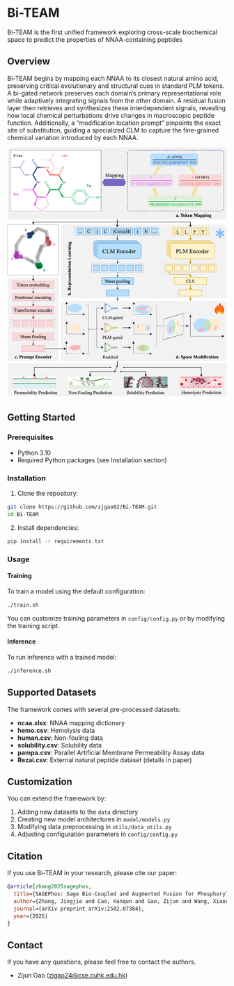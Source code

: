 # Bi-TEAM

Bi-TEAM is the first unified framework exploring cross-scale biochemical space to predict the properties of NNAA-containing peptides 

## Overview
Bi-TEAM begins by mapping each NNAA to its closest natural amino acid, preserving critical evolutionary and structural cues in standard PLM tokens. A bi-gated network preserves each domain’s primary representational role while adaptively integrating signals from the other domain. A residual fusion layer then retrieves and synthesizes these interdependent signals, revealing how local chemical perturbations drive changes in macroscopic peptide function. Additionally, a “modification location prompt” pinpoints the exact site of substitution, guiding a specialized CLM to capture the fine-grained chemical variation introduced by each NNAA.

![Bi-TEAM](imgs/frame.png)

## Getting Started

### Prerequisites

- Python 3.10
- Required Python packages (see Installation section)

### Installation

1. Clone the repository:
```bash
git clone https://github.com/zjgao02/Bi-TEAM.git
cd Bi-TEAM
```

2. Install dependencies:
```bash
pip install -r requirements.txt
```

### Usage

#### Training

To train a model using the default configuration:

```bash
./train.sh
```

You can customize training parameters in `config/config.py` or by modifying the training script.

#### Inference

To run inference with a trained model:

```bash
./inference.sh
```

## Supported Datasets

The framework comes with several pre-processed datasets:

- **ncaa.xlsx**: NNAA mapping dictionary
- **hemo.csv**: Hemolysis data
- **human.csv**: Non-fouling data
- **solubility.csv**: Solubility data
- **pampa.csv**: Parallel Artificial Membrane Permeability Assay data
- **Rezai.csv**: External natural peptide dataset (details in paper)


## Customization

You can extend the framework by:

1. Adding new datasets to the `data` directory
2. Creating new model architectures in `model/models.py`
3. Modifying data preprocessing in `utils/data_utils.py`
4. Adjusting configuration parameters in `config/config.py`


## Citation
If you use Bi-TEAM in your research, please cite our paper:

```bibtex
@article{zhang2025sagephos,
  title={SAGEPhos: Sage Bio-Coupled and Augmented Fusion for Phosphorylation Site Detection},
  author={Zhang, Jingjie and Cao, Hanqun and Gao, Zijun and Wang, Xiaorui and Gu, Chunbin},
  journal={arXiv preprint arXiv:2502.07384},
  year={2025}
}
```

## Contact

If you have any questions, please feel free to contact the authors.

- Zijun Gao (zjgao24@cse.cuhk.edu.hk)

